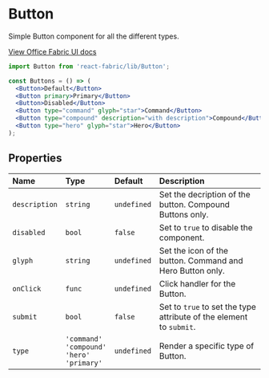 # Button

Simple Button component for all the different types.

<a href="http://dev.office.com/fabric/components/button" target="_blank">View Office Fabric UI docs</a>

```jsx
import Button from 'react-fabric/lib/Button';

const Buttons = () => (
  <Button>Default</Button>
  <Button primary>Primary</Button>
  <Button>Disabled</Button>
  <Button type="command" glyph="star">Command</Button>
  <Button type="compound" description="with description">Compound</Button>
  <Button type="hero" glyph="star">Hero</Button>
);
```

## Properties

| Name          | Type     | Default     | Description                                                         |
| :-----        | :-----   | :-----      | :-----                                                              |
| `description` | `string` | `undefined` | Set the decription of the button. Compound Buttons only.            |
| `disabled`    | `bool`   | `false`     | Set to `true` to disable the component.                             |
| `glyph`       | `string` | `undefined` | Set the icon of the button. Command and Hero Button only.           |
| `onClick`     | `func`   | `undefined` | Click handler for the Button.                                       |
| `submit`      | `bool`   | `false`     | Set to `true` to set the type attribute of the element to `submit`. |
| `type`        | `'command'`<br/>`'compound'`<br/>`'hero'`<br/>`'primary'` | `undefined` | Render a specific type of Button. |
